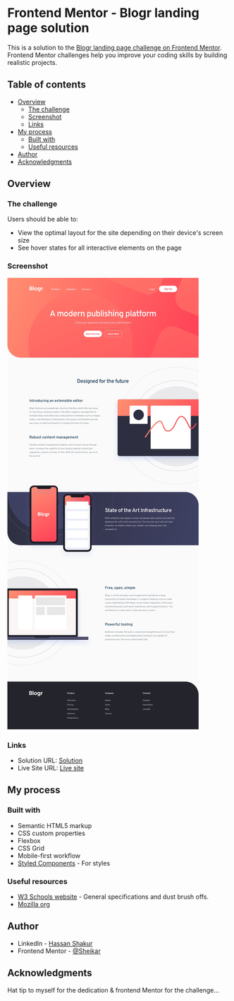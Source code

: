 # Frontend Mentor - Blogr landing page solution

This is a solution to the [Blogr landing page challenge on Frontend Mentor](https://www.frontendmentor.io/challenges/blogr-landing-page-EX2RLAApP). Frontend Mentor challenges help you improve your coding skills by building realistic projects. 

## Table of contents

- [Overview](#overview)
  - [The challenge](#the-challenge)
  - [Screenshot](#screenshot)
  - [Links](#links)
- [My process](#my-process)
  - [Built with](#built-with)
  - [Useful resources](#useful-resources)
- [Author](#author)
- [Acknowledgments](#acknowledgments)


## Overview

### The challenge

Users should be able to:

- View the optimal layout for the site depending on their device's screen size
- See hover states for all interactive elements on the page

### Screenshot

![](./screenshot.jpg)


### Links

- Solution URL: [Solution]()
- Live Site URL: [Live site]()

## My process

### Built with

- Semantic HTML5 markup
- CSS custom properties
- Flexbox
- CSS Grid
- Mobile-first workflow
- [Styled Components](https://styled-components.com/) - For styles



### Useful resources

- [W3 Schools website](https://www.w3schools.com) - General specifications and dust brush offs.
- [Mozilla org](https://developer.mozilla.org)


## Author

- LinkedIn - [Hassan Shakur](https://www.linkedin.com/in/hassan-shakur-4283ab232/)
- Frontend Mentor - [@Sheikar](https://www.frontendmentor.io/profile/Sheikar)



## Acknowledgments

Hat tip to myself for the dedication & frontend Mentor for the challenge...

